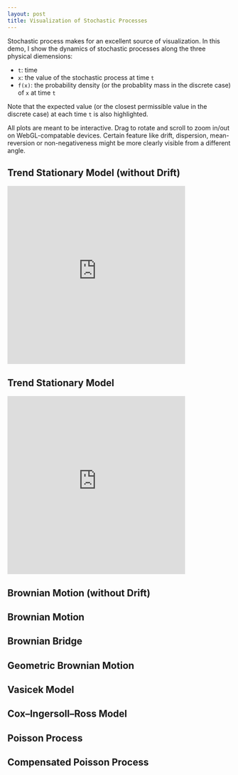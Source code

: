 ```yaml
---
layout: post
title: Visualization of Stochastic Processes
---
```



Stochastic process makes for an excellent source of visualization. In this demo, I show the dynamics of stochastic processes along the three physical diemensions:

* `t`: time
* `x`: the value of the stochastic process at time `t`
* `f(x)`: the probability density (or the probablity mass in the discrete case) of `x` at time `t`

Note that the expected value (or the closest permissible value in the discrete case) at each time `t` is also highlighted.

All plots are meant to be interactive. Drag to rotate and scroll to zoom in/out on WebGL-compatable devices. Certain feature like drift, dispersion, mean-reversion or non-negativeness might be more clearly visible from a different angle.

## Trend Stationary Model (without Drift)
<iframe src="https://shawenyao.github.io/Visualization-of-Stochastic-Processes/html_output/01_tn1.html" style="border:none;height:400px;width:400px;"></iframe>

## Trend Stationary Model
<iframe src="https://shawenyao.github.io/Visualization-of-Stochastic-Processes/html_output/02_tn2.html" style="border:none;height:400px;width:400px;"></iframe>

## Brownian Motion (without Drift)

## Brownian Motion

## Brownian Bridge

## Geometric Brownian Motion

## Vasicek Model

## Cox–Ingersoll–Ross Model

## Poisson Process

## Compensated Poisson Process
